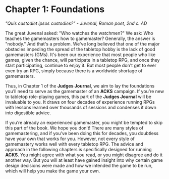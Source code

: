 # Chapter 1: Foundations

*"Quis custodiet ipsos custodies?" - Juvenal, Roman poet, 2nd c. AD*

The great Juvenal asked: "Who watches the watchmen?" We ask: Who teaches the gamemasters how to gamemaster? Generally, the answer is "nobody." And that's a problem. We've long believed that one of the major obstacles impeding the spread of the tabletop hobby is the lack of good gamemasters (GMs). It's been our experience that most people who like games, given the chance, will participate in a tabletop RPG, and once they start participating, continue to enjoy it. But most people don't get to ever even try an RPG, simply because there is a worldwide shortage of gamemasters.

Thus, in Chapter 1 of the **Judges Journal**, we aim to lay the foundations you’ll need to serve as the gamemaster of an **ACKS** campaign. If you’re new to tabletop role-playing games, this part of the **Judges Journal** will be invaluable to you. It draws on four decades of experience running RPGs with lessons learned over thousands of sessions and condenses it down into digestible advice.

If you’re already an experienced gamemaster, you might be tempted to skip this part of the book. We hope you don’t! There are many styles of gamemastering, and if you’ve been doing this for decades, you doubtless have your own that works for you. However, not every style of gamemastery works well with every tabletop RPG. The advice and approach in the following chapters is specifically designed for running **ACKS**. You might agree with what you read, or you might disagree and do it another way. But you will at least have gained insight into why certain game design decisions were made and how we intended the game to be run, which will help you make the game your own.

